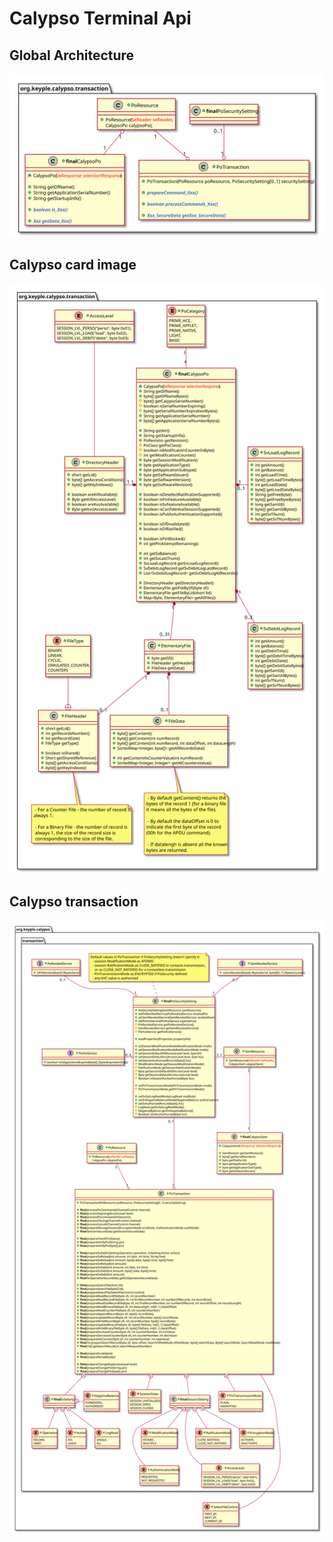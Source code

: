 # Calypso Terminal Api

## Global Architecture

![Global Architecture](img/CalypsoTerminal_ApplicationApi_ClassDiag_Transaction_Global.svg)

## Calypso card image

![Calypso card image](img/CalypsoTerminal_ApplicationApi_ClassDiag_Transaction_CalypsoPo_0_9_0.svg)

## Calypso transaction

![Calypso card image](img/CalypsoTerminal_ApplicationApi_ClassDiag_Transaction_PoTransaction_0_9_0.svg)